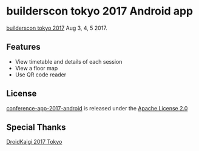 # builderscon tokyo 2017 Android app

[builderscon tokyo 2017](https://builderscon.io/tokyo/2017) Aug 3, 4, 5 2017.

## Features
- View timetable and details of each session
- View a floor map
- Use QR code reader

## License
[conference-app-2017-android](https://github.com/morizooo/conference2017-android) is released under the [Apache License 2.0][license-url]

[license-url]: https://github.com/morizooo/conference2017-android/blob/master/LICENSE

## Special Thanks
[DroidKaigi 2017 Tokyo](https://github.com/morizooo/conference-app-2017)